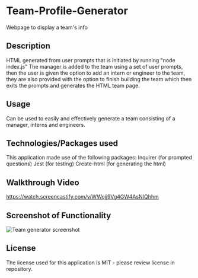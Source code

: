 # Team-Profile-Generator
Webpage to display a team's info

## Description
HTML generated from user prompts that is initiated by running "node index.js"
The manager is added to the team using a set of user prompts, then the user is given the option to add an intern or engineer to the team, they are also provided with the option to finish building the team which then exits the prompts and generates the HTML team page.

## Usage
Can be used to easily and effectively generate a team consisting of a manager, interns and engineers. 

## Technologies/Packages used
This application made use of the following packages:
Inquirer (for prompted questions)
Jest (for testing)
Create-html (for generating the html)

## Walkthrough Video
https://watch.screencastify.com/v/WWojj9Vg4GW4AsNIQhhm

## Screenshot of Functionality
![Team generator screenshot](https://user-images.githubusercontent.com/56706010/200994121-5897335c-c889-4bdd-a987-42cb36e8c8fc.png)

## License 
The license used for this application is MIT - please review license in repository. 

